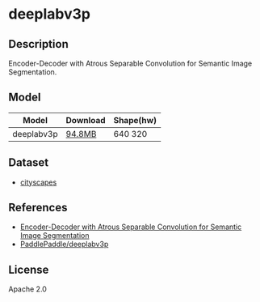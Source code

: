 <!--- SPDX-License-Identifier: Apache 2.0 -->

# deeplabv3p

## Description

Encoder-Decoder with Atrous Separable Convolution for Semantic Image Segmentation.

## Model

| Model          | Download                                         | Shape(hw) |
| -------------- |:------------------------------------------------ |:--------- |
| deeplabv3p     | [94.8MB](deeplabv3p_resnet50_os8_cityscapes.zip) | 640 320   |

## Dataset

* [cityscapes](https://www.cityscapes-dataset.com/)

## References

* [Encoder-Decoder with Atrous Separable Convolution for Semantic Image Segmentation](https://arxiv.org/abs/1802.02611)
* [PaddlePaddle/deeplabv3p](https://github.com/PaddlePaddle/PaddleSeg/tree/release/2.6/configs/deeplabv3p)

## License

Apache 2.0
